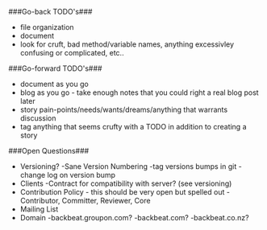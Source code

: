 ###Go-back TODO's###
- file organization
- document
- look for cruft, bad method/variable names, anything excessivley confusing or complicated, etc..

###Go-forward TODO's###
- document as you go
- blog as you go - take enough notes that you could right a real blog post later
- story pain-points/needs/wants/dreams/anything that warrants discussion 
- tag anything that seems crufty with a TODO in addition to creating a story

###Open Questions###
- Versioning?
  -Sane Version Numbering
  -tag versions bumps in git
  -change log on version bump
- Clients
  -Contract for compatibility with server? (see versioning)
- Contribution Policy - this should be very open but spelled out
  -Contributor, Committer, Reviewer, Core
- Mailing List
- Domain
  -backbeat.groupon.com?
  -backbeat.com?
  -backbeat.co.nz?
